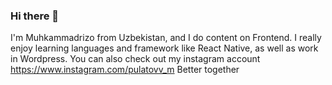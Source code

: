### Hi there 👋

I'm Muhkammadrizo from Uzbekistan,  and I do content on Frontend. I really enjoy learning languages and framework like React Native, as well as work in Wordpress. You can also check out my instagram account https://www.instagram.com/pulatovv_m Better together
